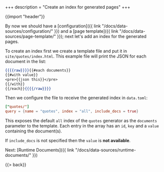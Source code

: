 +++
description = "Create an index for generated pages"
+++

{{import "header"}}

By now we should have a [configuration]({{ link "/docs/data-sources/configuration/" }}) and a [page template]({{ link "/docs/data-sources/page-template/" }}); next let's add an index for the generated pages.

To create an index first we create a template file and put it in `site/quotes/index.html`. This example file will print the JSON for each document in the list:

```handlebars
{{{{raw}}}}{{#each documents}}
{{#with value}}
<pre>{{json this}}</pre>
{{/with}}
{{/each}}{{{{/raw}}}}
```

Then we configure the file to receive the generated index in `data.toml`:

```toml
["quotes/"]
query = {name = "quotes", index = "all", include_docs = true}
```

This exposes the default `all` index of the `quotes` generator as the `documents` parameter to the template. Each entry in the array has an `id`, `key` and a `value` containing the document(s).

If `include_docs` is not specified then the `value` is **not available**.

Next: [Runtime Documents]({{ link "/docs/data-sources/runtime-documents/" }})

{{> back}}

